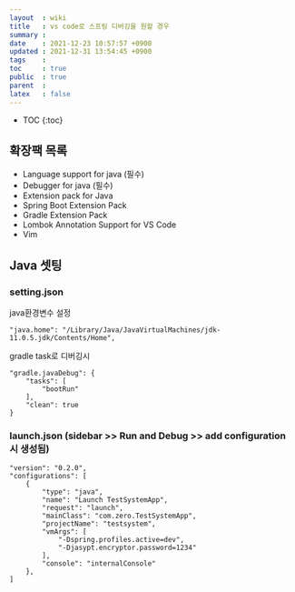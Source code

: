 ```yaml
---
layout  : wiki
title   : vs code로 스프링 디버깅을 원할 경우
summary : 
date    : 2021-12-23 10:57:57 +0900
updated : 2021-12-31 13:54:45 +0900
tags    : 
toc     : true
public  : true
parent  : 
latex   : false
---
```

* TOC
{:toc}

## 확장팩 목록

- Language support for java (필수)
- Debugger for java (필수)
- Extension pack for Java
- Spring Boot Extension Pack
- Gradle Extension Pack 
- Lombok Annotation Support for VS Code
- Vim

## Java 셋팅

### setting.json

java환경변수 설정 
```
"java.home": "/Library/Java/JavaVirtualMachines/jdk-11.0.5.jdk/Contents/Home",
```

gradle task로 디버깅시
```
"gradle.javaDebug": {
    "tasks": [
        "bootRun"
    ],
    "clean": true
}
```

### launch.json (sidebar >> Run and Debug >> add configuration 시 생성됨)
```
"version": "0.2.0",
"configurations": [
    {
        "type": "java",
        "name": "Launch TestSystemApp",
        "request": "launch",
        "mainClass": "com.zero.TestSystemApp",
        "projectName": "testsystem",
        "vmArgs": [
            "-Dspring.profiles.active=dev",
            "-Djasypt.encryptor.password=1234"
        ],
        "console": "internalConsole"
    }, 
]
```


